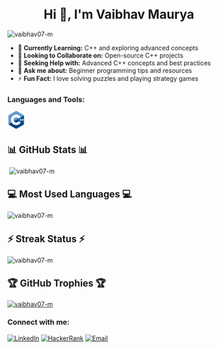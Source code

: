 <h1 align="center">Hi 👋, I'm Vaibhav Maurya</h1>
<p align="left"> <img src="https://komarev.com/ghpvc/?username=vaibhav07-m&label=Profile%20views&color=0e75b6&style=flat" alt="vaibhav07-m" /> </p>

- 🌱 **Currently Learning:** C++ and exploring advanced concepts
- 👯 **Looking to Collaborate on:** Open-source C++ projects
- 🤝 **Seeking Help with:** Advanced C++ concepts and best practices
- 💬 **Ask me about:** Beginner programming tips and resources
- ⚡ **Fun Fact:** I love solving puzzles and playing strategy games

<h3 align="left">Languages and Tools:</h3>
<p align="left">
  <a href="https://www.w3schools.com/cpp/" target="_blank" rel="noreferrer">
    <img src="https://raw.githubusercontent.com/devicons/devicon/master/icons/cplusplus/cplusplus-original.svg" alt="C++" width="40" height="40"/>
  </a>
  <!-- Add more languages and tools here -->
</p>

<h2 align="left">📊 GitHub Stats 📊</h2>
<p>&nbsp;<img align="center" src="https://github-readme-stats.vercel.app/api?username=vaibhav07-m&show_icons=true&locale=en&theme=github_dark&title_color=2f80ed&icon_color=bb2acf&text_color=ffffff&bg_color=0d1117" alt="vaibhav07-m" /></p>

<h2 align="left">💻 Most Used Languages 💻</h2>
<p><img align="center" src="https://github-readme-stats.vercel.app/api/top-langs?username=vaibhav07-m&show_icons=true&locale=en&layout=compact&theme=github_dark&title_color=2f80ed&icon_color=bb2acf&text_color=ffffff&bg_color=0d1117" alt="vaibhav07-m" /></p>

<h2 align="left">⚡ Streak Status ⚡</h2>
<p><img align="center" src="https://github-readme-streak-stats.herokuapp.com/?user=vaibhav07-m&theme=github-dark&ring=2f80ed&fire=bb2acf&currStreakLabel=ffffff&background=0d1117" alt="vaibhav07-m" /></p>

<h2 align="left">🏆 GitHub Trophies 🏆</h2>
<p align="left">
  <a href="https://github.com/ryo-ma/github-profile-trophy">
    <img src="https://github-profile-trophy.vercel.app/?username=vaibhav07-m&theme=darkhub&title_color=2f80ed&icon_color=bb2acf&text_color=ffffff&bg_color=0d1117" alt="vaibhav07-m" />
  </a>
</p>

<h3 align="left">Connect with me:</h3>
<p align="left">
  <a href="https://www.linkedin.com/in/vaibhav-maurya-b1141934b/" target="blank"><img align="center" src="https://raw.githubusercontent.com/rahuldkjain/github-profile-readme-generator/master/src/images/icons/Social/linked-in-alt.svg" alt="LinkedIn" height="30" width="40" /></a>
  <a href="https://www.hackerrank.com/profile/mauryavaibhav201" target="blank"><img align="center" src="https://raw.githubusercontent.com/rahuldkjain/github-profile-readme-generator/master/src/images/icons/Social/hackerrank.svg" alt="HackerRank" height="30" width="40" /></a>
  <a href="mailto:mauryavaibhav2007@gmail.com"><img align="center" src="https://upload.wikimedia.org/wikipedia/commons/thumb/7/7e/Gmail_icon_%282020%29.svg/64px-Gmail_icon_%282020%29.svg.png" alt="Email" height="30" width="40" /></a>
</p>




